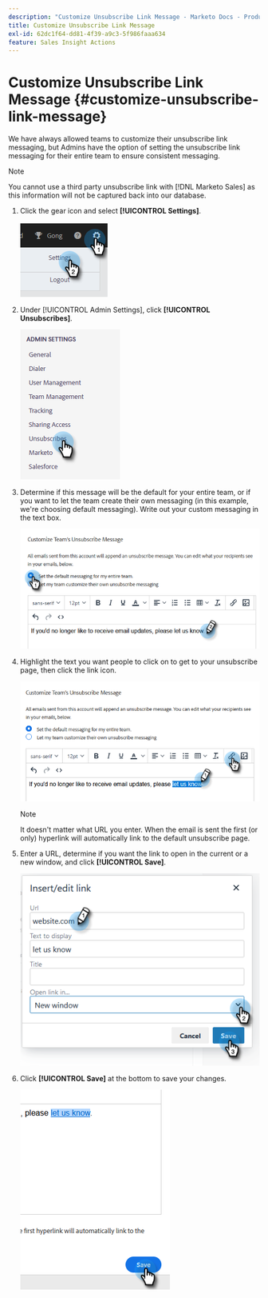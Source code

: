 ```yaml
---
description: "Customize Unsubscribe Link Message - Marketo Docs - Product Documentation"
title: Customize Unsubscribe Link Message
exl-id: 62dc1f64-dd81-4f39-a9c3-5f986faaa634
feature: Sales Insight Actions
---
```

# Customize Unsubscribe Link Message {#customize-unsubscribe-link-message}

We have always allowed teams to customize their unsubscribe link messaging, but Admins have the option of setting the unsubscribe link messaging for their entire team to ensure consistent messaging.

>[!NOTE]
>
>You cannot use a third party unsubscribe link with [!DNL Marketo Sales] as this information will not be captured back into our database.

1. Click the gear icon and select **[!UICONTROL Settings]**.

   ![](assets/customize-unsubscribe-link-message-1.png)

1. Under [!UICONTROL Admin Settings], click **[!UICONTROL Unsubscribes]**.

   ![](assets/customize-unsubscribe-link-message-2.png)

1. Determine if this message will be the default for your entire team, or if you want to let the team create their own messaging (in this example, we're choosing default messaging). Write out your custom messaging in the text box.

   ![](assets/customize-unsubscribe-link-message-3.png)

1. Highlight the text you want people to click on to get to your unsubscribe page, then click the link icon.

   ![](assets/customize-unsubscribe-link-message-4.png)

   >[!NOTE]
   >
   >It doesn't matter what URL you enter. When the email is sent the first (or only) hyperlink will automatically link to the default unsubscribe page.

1. Enter a URL, determine if you want the link to open in the current or a new window, and click **[!UICONTROL Save]**.

   ![](assets/customize-unsubscribe-link-message-5.png)

1. Click **[!UICONTROL Save]** at the bottom to save your changes.

   ![](assets/customize-unsubscribe-link-message-6.png)
